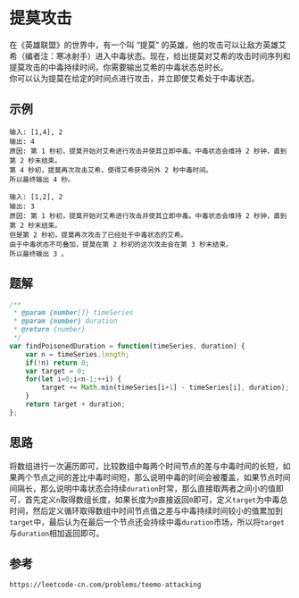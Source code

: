 # 提莫攻击
在《英雄联盟》的世界中，有一个叫 “提莫” 的英雄，他的攻击可以让敌方英雄艾希（编者注：寒冰射手）进入中毒状态。现在，给出提莫对艾希的攻击时间序列和提莫攻击的中毒持续时间，你需要输出艾希的中毒状态总时长。  
你可以认为提莫在给定的时间点进行攻击，并立即使艾希处于中毒状态。

## 示例

```
输入: [1,4], 2
输出: 4
原因: 第 1 秒初，提莫开始对艾希进行攻击并使其立即中毒。中毒状态会维持 2 秒钟，直到第 2 秒末结束。
第 4 秒初，提莫再次攻击艾希，使得艾希获得另外 2 秒中毒时间。
所以最终输出 4 秒。
```

```
输入: [1,2], 2
输出: 3
原因: 第 1 秒初，提莫开始对艾希进行攻击并使其立即中毒。中毒状态会维持 2 秒钟，直到第 2 秒末结束。
但是第 2 秒初，提莫再次攻击了已经处于中毒状态的艾希。
由于中毒状态不可叠加，提莫在第 2 秒初的这次攻击会在第 3 秒末结束。
所以最终输出 3 。
```

## 题解

```javascript
/**
 * @param {number[]} timeSeries
 * @param {number} duration
 * @return {number}
 */
var findPoisonedDuration = function(timeSeries, duration) {
    var n = timeSeries.length;
    if(!n) return 0;
    var target = 0;
    for(let i=0;i<n-1;++i) {
        target += Math.min(timeSeries[i+1] - timeSeries[i], duration);
    }
    return target + duration;
};
```

## 思路
将数组进行一次遍历即可，比较数组中每两个时间节点的差与中毒时间的长短，如果两个节点之间的差比中毒时间短，那么说明中毒的时间会被覆盖，如果节点时间间隔长，那么说明中毒状态会持续`duration`时常，那么直接取两者之间小的值即可，首先定义`n`取得数组长度，如果长度为`0`直接返回`0`即可，定义`target`为中毒总时间，然后定义循环取得数组中时间节点值之差与中毒持续时间较小的值累加到`target`中，最后认为在最后一个节点还会持续中毒`duration`市场，所以将`target`与`duration`相加返回即可。




## 参考

```
https://leetcode-cn.com/problems/teemo-attacking
```
